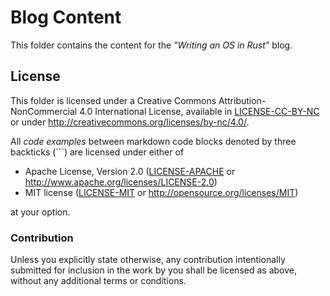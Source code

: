 # Blog Content

This folder contains the content for the _"Writing an OS in Rust"_ blog.

## License

This folder is licensed under a Creative Commons Attribution-NonCommercial 4.0 International License, available in [LICENSE-CC-BY-NC](LICENSE-CC-BY-NC) or under <http://creativecommons.org/licenses/by-nc/4.0/>.

All _code examples_ between markdown code blocks denoted by three backticks (`\``) are licensed under either of

- Apache License, Version 2.0 ([LICENSE-APACHE](../../LICENSE-APACHE) or
  http://www.apache.org/licenses/LICENSE-2.0)
- MIT license ([LICENSE-MIT](../../LICENSE-MIT) or http://opensource.org/licenses/MIT)

at your option.

### Contribution

Unless you explicitly state otherwise, any contribution intentionally submitted for inclusion in the work by you shall be licensed as above, without any additional terms or conditions.

